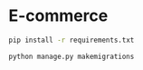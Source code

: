 # E-commerce
```bash
pip install -r requirements.txt
```
```bash
python manage.py makemigrations
```
